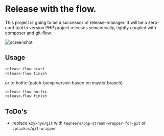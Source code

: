 # Release with the flow.
This project is going to be a successor of release-manager. It will be a zero-conf tool 
to version PHP project releases semantically, tightly coupled with composer and git-flow.

![screenshot](doc/screen.png "Usage")


## Usage
```bash
release-flow start
release-flow finish
```
or to hotfix (patch-bump version based on master branch)
```bash
release-flow hotfix
release-flow finish
```

## ToDo's
- replace `kzykhys/git` with `teqneers/php-stream-wrapper-for-git` or `cpliakas/git-wrapper`